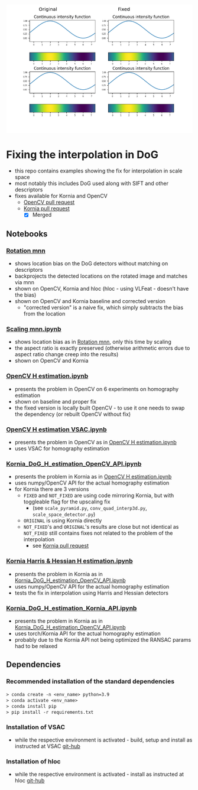 ![example](./resources/animation_mono.gif)

# Fixing the interpolation in DoG 

* this repo contains examples showing the fix for interpolation in scale space
* most notably this includes DoG used along with SIFT and other descriptors
* fixes available for Kornia and OpenCV
  * [OpenCV pull request](https://github.com/opencv/opencv/pull/23124)
  * [Kornia pull request](https://github.com/kornia/kornia/pull/2105)
    * [x] Merged

## Notebooks

### [Rotation mnn](https://github.com/vicsyl/dog_precision/blob/master/Rotation%20mnn.ipynb)

* shows location bias on the DoG detectors without matching on descriptors
* backprojects the detected locations on the rotated image and matches via mnn
* shown on OpenCV, Kornia and hloc (hloc - using VLFeat - doesn't have the bias) 
* shown on OpenCV and Kornia baseline and corrected version 
  * "corrected version" is a naive fix, which simply subtracts the bias from the location 

### [Scaling mnn.ipynb](https://github.com/vicsyl/dog_precision/blob/master/Scaling%20mnn.ipynb)

* shows location bias as in [Rotation mnn](https://github.com/vicsyl/dog_precision/blob/master/Rotation%20mnn.ipynb), only this time by scaling
* the aspect ratio is exactly preserved (otherwise arithmetic errors due to aspect ratio change creep into the results)
* shown on OpenCV and Kornia 

### [OpenCV H estimation.ipynb](https://github.com/vicsyl/dog_precision/blob/master/OpenCV%20H%20estimation.ipynb)

* presents the problem in OpenCV on 6 experiments on homography estimation
* shown on baseline and proper fix
* the fixed version is locally built OpenCV - to use it one needs to swap the dependency (or rebuilt OpenCV without fix) 

### [OpenCV H estimation VSAC.ipynb](https://github.com/vicsyl/dog_precision/blob/master/OpenCV%20H%20estimation%20VSAC.ipynb)

* presents the problem in OpenCV as in [OpenCV H estimation.ipynb](https://github.com/vicsyl/dog_precision/blob/master/OpenCV%20H%20estimation.ipynb)
* uses VSAC for homography estimation

### [Kornia_DoG_H_estimation_OpenCV_API.ipynb](https://github.com/vicsyl/dog_precision/blob/master/Kornia%20DoG%20H%20estimation%20OpenCV%20API.ipynb)

* presents the problem in Kornia as in [OpenCV H estimation.ipynb](https://github.com/vicsyl/dog_precision/blob/master/OpenCV%20H%20estimation.ipynb)
* uses numpy/OpenCV API for the actual homography estimation
* for Kornia there are 3 versions 
  * `FIXED` and `NOT_FIXED` are using code mirroring Kornia, but with toggleable flag for the upscaling fix 
    * (see `scale_pyramid.py`, `conv_quad_interp3d.py`, `scale_space_detector.py`)
  * `ORIGINAL` is using Kornia directly
  * `NOT_FIXED`'s and `ORIGINAL`'s results are close but not identical as `NOT_FIXED` still contains fixes not related to the problem of the interpolation
    * see [Kornia pull request](https://github.com/kornia/kornia/pull/2105)

### [Kornia Harris & Hessian H estimation.ipynb](https://github.com/vicsyl/dog_precision/blob/master/Kornia%20Harris%20%26%20Hessian%20H%20estimation.ipynb)

* presents the problem in Kornia as in [Kornia_DoG_H_estimation_OpenCV_API.ipynb](https://github.com/vicsyl/dog_precision/blob/master/Kornia%20DoG%20H%20estimation%20OpenCV%20API.ipynb)
* uses numpy/OpenCV API for the actual homography estimation
* tests the fix in interpolation using Harris and Hessian detectors 

### [Kornia_DoG_H_estimation_Kornia_API.ipynb](https://github.com/vicsyl/dog_precision/blob/master/Kornia%20DoG%20H%20estimation%20Kornia%20API.ipynb)

* presents the problem in Kornia as in [Kornia_DoG_H_estimation_OpenCV_API.ipynb](https://github.com/vicsyl/dog_precision/blob/master/Kornia%20DoG%20H%20estimation%20OpenCV%20API.ipynb)
* uses torch/Kornia API for the actual homography estimation
* probably due to the Kornia API not being optimized the RANSAC params had to be relaxed  

## Dependencies

### Recommended installation of the standard dependencies

```
> conda create -n <env_name> python=3.9
> conda activate <env_name>
> conda install pip
> pip install -r requirements.txt
```

### Installation of VSAC

* while the respective environment is activated  - build, setup and install as instructed at VSAC [git-hub](https://github.com/ivashmak/vsac)

### Installation of hloc
 
* while the respective environment is activated - install as instructed at hloc [git-hub](https://github.com/cvg/Hierarchical-Localization)


